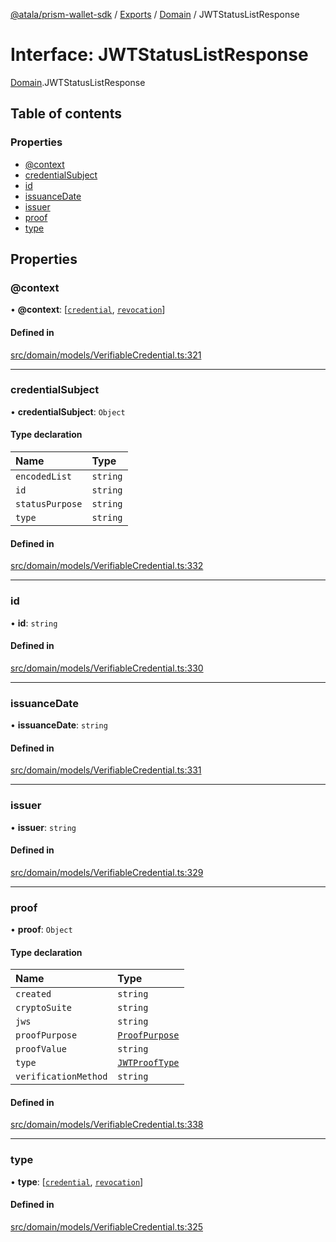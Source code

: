 [@atala/prism-wallet-sdk](../README.md) / [Exports](../modules.md) / [Domain](../modules/Domain.md) / JWTStatusListResponse

# Interface: JWTStatusListResponse

[Domain](../modules/Domain.md).JWTStatusListResponse

## Table of contents

### Properties

- [@context](Domain.JWTStatusListResponse.md#@context)
- [credentialSubject](Domain.JWTStatusListResponse.md#credentialsubject)
- [id](Domain.JWTStatusListResponse.md#id)
- [issuanceDate](Domain.JWTStatusListResponse.md#issuancedate)
- [issuer](Domain.JWTStatusListResponse.md#issuer)
- [proof](Domain.JWTStatusListResponse.md#proof)
- [type](Domain.JWTStatusListResponse.md#type)

## Properties

### @context

• **@context**: [[`credential`](../enums/Domain.W3CVerifiableCredentialContext.md#credential), [`revocation`](../enums/Domain.W3CVerifiableCredentialContext.md#revocation)]

#### Defined in

[src/domain/models/VerifiableCredential.ts:321](https://github.com/hyperledger/identus-edge-agent-sdk-ts/blob/c632f0efed4b3d905476bd3d4312ebd50a8d0a12/src/domain/models/VerifiableCredential.ts#L321)

___

### credentialSubject

• **credentialSubject**: `Object`

#### Type declaration

| Name | Type |
| :------ | :------ |
| `encodedList` | `string` |
| `id` | `string` |
| `statusPurpose` | `string` |
| `type` | `string` |

#### Defined in

[src/domain/models/VerifiableCredential.ts:332](https://github.com/hyperledger/identus-edge-agent-sdk-ts/blob/c632f0efed4b3d905476bd3d4312ebd50a8d0a12/src/domain/models/VerifiableCredential.ts#L332)

___

### id

• **id**: `string`

#### Defined in

[src/domain/models/VerifiableCredential.ts:330](https://github.com/hyperledger/identus-edge-agent-sdk-ts/blob/c632f0efed4b3d905476bd3d4312ebd50a8d0a12/src/domain/models/VerifiableCredential.ts#L330)

___

### issuanceDate

• **issuanceDate**: `string`

#### Defined in

[src/domain/models/VerifiableCredential.ts:331](https://github.com/hyperledger/identus-edge-agent-sdk-ts/blob/c632f0efed4b3d905476bd3d4312ebd50a8d0a12/src/domain/models/VerifiableCredential.ts#L331)

___

### issuer

• **issuer**: `string`

#### Defined in

[src/domain/models/VerifiableCredential.ts:329](https://github.com/hyperledger/identus-edge-agent-sdk-ts/blob/c632f0efed4b3d905476bd3d4312ebd50a8d0a12/src/domain/models/VerifiableCredential.ts#L329)

___

### proof

• **proof**: `Object`

#### Type declaration

| Name | Type |
| :------ | :------ |
| `created` | `string` |
| `cryptoSuite` | `string` |
| `jws` | `string` |
| `proofPurpose` | [`ProofPurpose`](../enums/Domain.JWTProofPurpose.md#proofpurpose) |
| `proofValue` | `string` |
| `type` | [`JWTProofType`](../enums/Domain.JWTProofType.md) |
| `verificationMethod` | `string` |

#### Defined in

[src/domain/models/VerifiableCredential.ts:338](https://github.com/hyperledger/identus-edge-agent-sdk-ts/blob/c632f0efed4b3d905476bd3d4312ebd50a8d0a12/src/domain/models/VerifiableCredential.ts#L338)

___

### type

• **type**: [[`credential`](../enums/Domain.W3CVerifiableCredentialType.md#credential), [`revocation`](../enums/Domain.W3CVerifiableCredentialType.md#revocation)]

#### Defined in

[src/domain/models/VerifiableCredential.ts:325](https://github.com/hyperledger/identus-edge-agent-sdk-ts/blob/c632f0efed4b3d905476bd3d4312ebd50a8d0a12/src/domain/models/VerifiableCredential.ts#L325)
